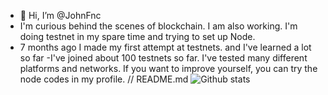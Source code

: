 - 👋 Hi, I’m @JohnFnc
- I'm curious behind the scenes of blockchain. I am also working. I'm doing testnet in my spare time and trying to set up Node.
- 7 months ago I made my first attempt at testnets. and I've learned a lot so far
-I've joined about 100 testnets so far. I've tested many different platforms and networks. If you want to improve yourself, you can try the node codes in my profile.
// README.md
![Github stats](https://github-readme-stats.vercel.app/api?username=JohnFnc&theme=highcontrast&show_icons=true&count_private=true)
